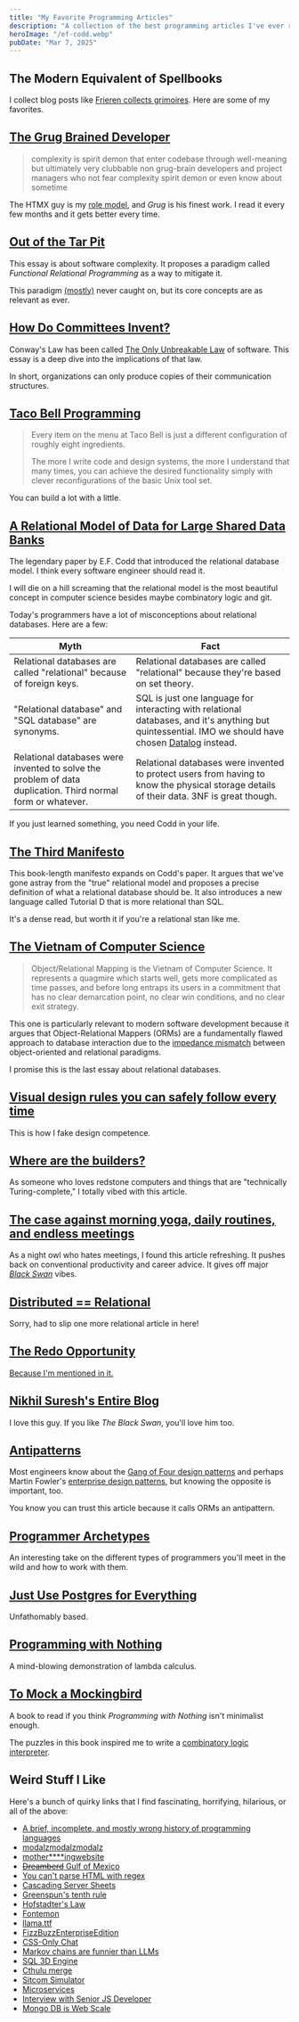 ```yaml
---
title: "My Favorite Programming Articles"
description: "A collection of the best programming articles I've ever read."
heroImage: "/ef-codd.webp"
pubDate: "Mar 7, 2025"
---
```


## The Modern Equivalent of Spellbooks

I collect blog posts like [Frieren collects grimoires](https://media4.giphy.com/media/v1.Y2lkPTc5MGI3NjExcGJ4cG91YzBqaXIydjkyZzFyZTZ5cjR5NnFtc3cybmZtbXl4dnR1NiZlcD12MV9pbnRlcm5hbF9naWZfYnlfaWQmY3Q9Zw/jUckyQVjuHNx9vXUtv/giphy.gif). Here are some of my favorites.

## [The Grug Brained Developer](https://grugbrain.dev/)

> complexity is spirit demon that enter codebase through well-meaning but ultimately very clubbable non grug-brain developers and project managers who not fear complexity spirit demon or even know about sometime

The HTMX guy is my [role model](https://htmx.org/essays/htmx-sucks/), and _Grug_ is his finest work. I read it every few months and it gets better every time.

## [Out of the Tar Pit](https://curtclifton.net/papers/MoseleyMarks06a.pdf)

This essay is about software complexity. It proposes a paradigm called _Functional Relational Programming_ as a way to mitigate it.

This paradigm [(mostly)](https://www.cell-lang.net/) never caught on, but its core concepts are as relevant as ever.

## [How Do Committees Invent?](http://melconway.com/research/committees.html)

Conway's Law has been called [The Only Unbreakable Law](https://youtu.be/5IUj1EZwpJY?si=tBVxsRatPCONu9eW) of software. This essay is a deep dive into the implications of that law.

In short, organizations can only produce copies of their communication structures.

## [Taco Bell Programming](http://widgetsandshit.com/teddziuba/2010/10/taco-bell-programming.html)

> Every item on the menu at Taco Bell is just a different configuration of roughly eight ingredients.
>
> The more I write code and design systems, the more I understand that many times, you can achieve the desired functionality simply with clever reconfigurations of the basic Unix tool set.

You can build a lot with a little.

## [A Relational Model of Data for Large Shared Data Banks](https://www.seas.upenn.edu/~zives/03f/cis550/codd.pdf)

The legendary paper by E.F. Codd that introduced the relational database model. I think every software engineer should read it.

I will die on a hill screaming that the relational model is the most beautiful concept in computer science besides maybe combinatory logic and git.

Today's programmers have a lot of misconceptions about relational databases. Here are a few:

| Myth                                                                                                        | Fact                                                                                                                                                                                          |
| ----------------------------------------------------------------------------------------------------------- | --------------------------------------------------------------------------------------------------------------------------------------------------------------------------------------------- |
| Relational databases are called "relational" because of foreign keys.                                       | Relational databases are called "relational" because they're based on set theory.                                                                                                             |
| "Relational database" and "SQL database" are synonyms.                                                      | SQL is just one language for interacting with relational databases, and it's anything but quintessential. IMO we should have chosen [Datalog](https://en.wikipedia.org/wiki/Datalog) instead. |
| Relational databases were invented to solve the problem of data duplication. Third normal form or whatever. | Relational databases were invented to protect users from having to know the physical storage details of their data. 3NF is great though.                                                      |

If you just learned something, you need Codd in your life.

## [The Third Manifesto](https://www.dcs.warwick.ac.uk/~hugh/TTM/DTATRM.pdf)

This book-length manifesto expands on Codd's paper. It argues that we've gone astray from the "true" relational model and proposes a precise definition of what a relational database should be. It also introduces a new language called Tutorial D that is more relational than SQL.

It's a dense read, but worth it if you're a relational stan like me.

## [The Vietnam of Computer Science](https://www.odbms.org/wp-content/uploads/2013/11/031.01-Neward-The-Vietnam-of-Computer-Science-June-2006.pdf)

> Object/Relational Mapping is the Vietnam of Computer Science. It represents a quagmire which starts well, gets more complicated as time passes, and before long entraps its users in a commitment that has no clear demarcation point, no clear win conditions, and no clear exit strategy.

This one is particularly relevant to modern software development because it argues that Object-Relational Mappers (ORMs) are a fundamentally flawed approach to database interaction due to the [impedance mismatch](https://en.wikipedia.org/wiki/Object%E2%80%93relational_impedance_mismatch) between object-oriented and relational paradigms.

I promise this is the last essay about relational databases.

## [Visual design rules you can safely follow every time](https://anthonyhobday.com/sideprojects/saferules/)

This is how I fake design competence.

## [Where are the builders?](https://near.blog/where-are-the-builders/)

As someone who loves redstone computers and things that are "technically Turing-complete," I totally vibed with this article.

## [The case against morning yoga, daily routines, and endless meetings](https://andrewchen.substack.com/p/10x-work-versus-1x-work)

As a night owl who hates meetings, I found this article refreshing. It pushes back on conventional productivity and career advice. It gives off major [_Black Swan_](https://en.wikipedia.org/wiki/The_Black_Swan:_The_Impact_of_the_Highly_Improbable) vibes.

## [Distributed == Relational](https://frest.substack.com/p/distributed-relational)

Sorry, had to slip one more relational article in here!

## [The Redo Opportunity](https://tylerhogge.com/2024/08/20/the-redo-opportunity/)

[Because I'm mentioned in it.](https://tylerhogge.com/2024/08/20/the-redo-opportunity/#:~:text=That%20left%20engineering,hit%20the%20stretch.)

## [Nikhil Suresh's Entire Blog](https://ludic.mataroa.blog/blog/you-must-read-at-least-one-book-to-ride/)

I love this guy. If you like _The Black Swan_, you'll love him too.

## [Antipatterns](https://cedanet.com.au/antipatterns/)

Most engineers know about the [Gang of Four design patterns](https://refactoring.guru/design-patterns) and perhaps Martin Fowler's [enterprise design patterns](https://martinfowler.com/articles/enterprisePatterns.html), but knowing the opposite is important, too.

You know you can trust this article because it calls ORMs an antipattern.

## [Programmer Archetypes](https://www.seangoedecke.com/programmer-archetypes/)

An interesting take on the different types of programmers you'll meet in the wild and how to work with them.

## [Just Use Postgres for Everything](https://www.amazingcto.com/postgres-for-everything/)

Unfathomably based.

## [Programming with Nothing](https://tomstu.art/programming-with-nothing)

A mind-blowing demonstration of lambda calculus.

## [To Mock a Mockingbird](https://en.wikipedia.org/wiki/To_Mock_a_Mockingbird)

A book to read if you think _Programming with Nothing_ isn't minimalist enough.

The puzzles in this book inspired me to write a [combinatory logic interpreter](https://github.com/joshmoody24/skoobert).

## Weird Stuff I Like

Here's a bunch of quirky links that I find fascinating, horrifying, hilarious, or all of the above:

- [A brief, incomplete, and mostly wrong history of programming languages](https://james-iry.blogspot.com/2009/05/brief-incomplete-and-mostly-wrong.html)
- [modalzmodalzmodalz](https://modalzmodalzmodalz.com/)
- [mother\*\*\*\*ingwebsite](https://motherfuckingwebsite.com/)
- [~~Dreamberd~~ Gulf of Mexico](https://github.com/TodePond/GulfOfMexico)
- [You can't parse HTML with regex](https://stackoverflow.com/questions/1732348/regex-match-open-tags-except-xhtml-self-contained-tags)
- [Cascading Server Sheets](https://dev.to/thormeier/dont-try-this-at-home-css-as-the-backend-what-3oih)
- [Greenspun's tenth rule](https://en.wikipedia.org/wiki/Greenspun%27s_tenth_rule)
- [Hofstadter's Law](https://en.wikipedia.org/wiki/Hofstadter%27s_law)
- [Fontemon](https://www.coderelay.io/fontemon.html)
- [llama.ttf](https://fuglede.github.io/llama.ttf/)
- [FizzBuzzEnterpriseEdition](https://github.com/EnterpriseQualityCoding/FizzBuzzEnterpriseEdition)
- [CSS-Only Chat](https://github.com/kkuchta/css-only-chat)
- [Markov chains are funnier than LLMs](https://emnudge.dev/blog/markov-chains-are-funny/)
- [SQL 3D Engine](https://observablehq.com/@pallada-92/sql-3d-engine)
- [Cthulu merge](https://marc.info/?l=linux-kernel&m=139033182525831)
- [Sitcom Simulator](https://github.com/joshmoody24/sitcom-simulator)
- [Microservices](https://youtu.be/y8OnoxKotPQ?si=N5VyLsZOB2RkyZCm)
- [Interview with Senior JS Developer](https://youtu.be/Uo3cL4nrGOk?si=TlM42OzZjDrKTnHr)
- [Mongo DB is Web Scale](https://youtu.be/b2F-DItXtZs?si=eKEYDFDu5UrJVDO2)
